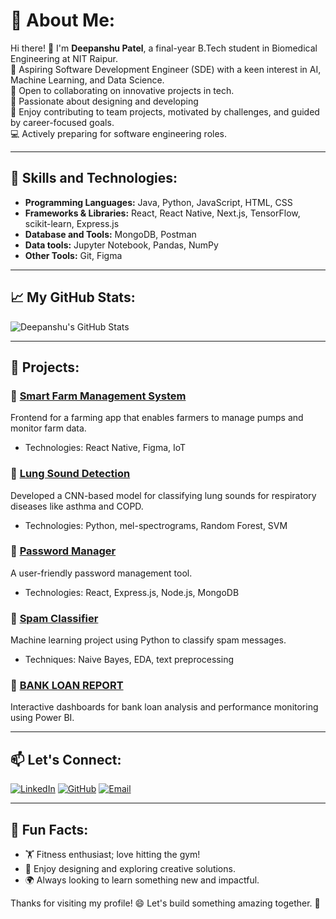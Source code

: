 # 💫 About Me:
Hi there! 👋 I'm **Deepanshu Patel**, a final-year B.Tech student in Biomedical Engineering at NIT Raipur.<br>
🚀 Aspiring Software Development Engineer (SDE) with a keen interest in AI, Machine Learning, and Data Science.<br>
💼 Open to collaborating on innovative projects in tech.<br>
🎨 Passionate about designing and developing<br>
💪 Enjoy contributing to team projects, motivated by challenges, and guided by career-focused goals.<br>
💻 Actively preparing for software engineering roles.<br>

---

## 🚀 Skills and Technologies:
- **Programming Languages:** Java, Python, JavaScript, HTML, CSS
- **Frameworks & Libraries:** React, React Native, Next.js, TensorFlow, scikit-learn, Express.js
- **Database and Tools:** MongoDB, Postman
- **Data tools:** Jupyter Notebook, Pandas, NumPy
- **Other Tools:** Git, Figma

---

## 📈 My GitHub Stats:
![Deepanshu's GitHub Stats](https://github-readme-stats.vercel.app/api?username=deepanshu-patel&show_icons=true&theme=radical)

---

## 🌟 Projects:
### 🔹 [Smart Farm Management System](https://github.com/your-repo)
Frontend for a farming app that enables farmers to manage pumps and monitor farm data.
- Technologies: React Native, Figma, IoT

### 🔹 [Lung Sound Detection](https://github.com/Deepanshu9229/lung_sound_classification)
Developed a CNN-based model for classifying lung sounds for respiratory diseases like asthma and COPD.
- Technologies: Python, mel-spectrograms, Random Forest, SVM

### 🔹 [Password Manager](https://github.com/Deepanshu9229/Password_Manager)
A user-friendly password management tool.
- Technologies: React, Express.js, Node.js, MongoDB

### 🔹 [Spam Classifier](https://github.com/Deepanshu9229/Spam_Classifier)
Machine learning project using Python to classify spam messages.
- Techniques: Naive Bayes, EDA, text preprocessing

### 🔹 [BANK LOAN REPORT](https://github.com/Deepanshu9229/LoanVista)
Interactive dashboards for bank loan analysis and performance monitoring using Power BI.





---

## 📫 Let's Connect:
[![LinkedIn](https://img.shields.io/badge/LinkedIn-Deepanshu%20Patel-blue?style=flat&logo=linkedin)](https://www.linkedin.com/in/deepanshu-offi/)
[![GitHub](https://img.shields.io/badge/GitHub-deepanshu--patel-black?style=flat&logo=github)](https://github.com/deepanshu-patel)
[![Email](https://img.shields.io/badge/Email-Contact%20Me-orange?style=flat&logo=gmail)](mailto:deepanshupatel9229@gmail.com)

---

## 🎯 Fun Facts:
- 🏋️ Fitness enthusiast; love hitting the gym!
- 🎨 Enjoy designing and exploring creative solutions.
- 🌍 Always looking to learn something new and impactful.

Thanks for visiting my profile! 😄 Let's build something amazing together. 🚀

